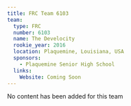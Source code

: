 ```yaml
---
title: FRC Team 6103
team:
  type: FRC
  number: 6103
  name: The Develocity
  rookie_year: 2016
  location: Plaquemine, Louisiana, USA
  sponsors:
    - Plaquemine Senior High School
  links:
    Website: Coming Soon
---
```

No content has been added for this team